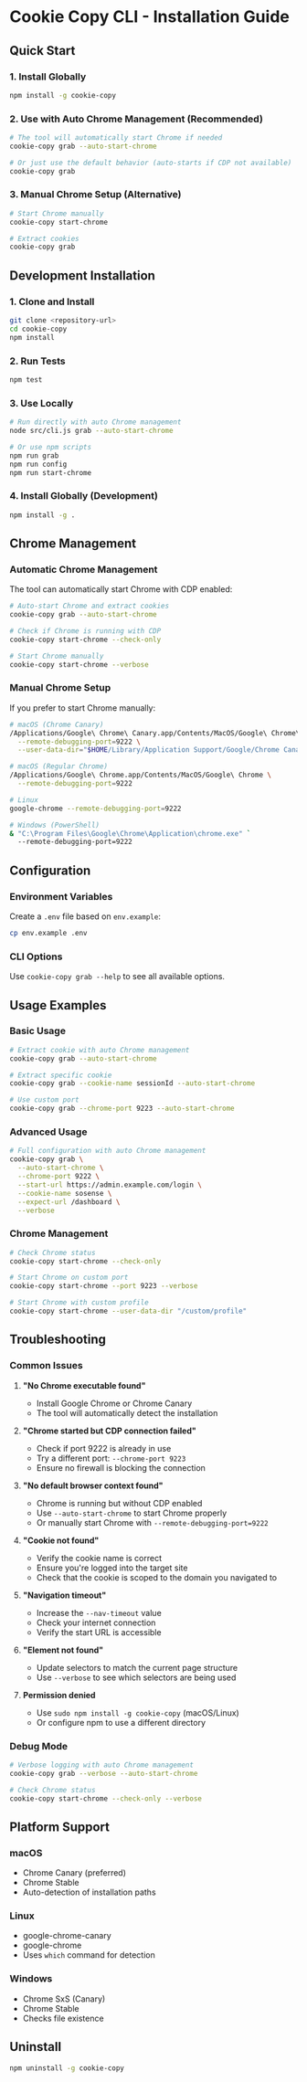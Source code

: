# Cookie Copy CLI - Installation Guide

## Quick Start

### 1. Install Globally
```bash
npm install -g cookie-copy
```

### 2. Use with Auto Chrome Management (Recommended)
```bash
# The tool will automatically start Chrome if needed
cookie-copy grab --auto-start-chrome

# Or just use the default behavior (auto-starts if CDP not available)
cookie-copy grab
```

### 3. Manual Chrome Setup (Alternative)
```bash
# Start Chrome manually
cookie-copy start-chrome

# Extract cookies
cookie-copy grab
```

## Development Installation

### 1. Clone and Install
```bash
git clone <repository-url>
cd cookie-copy
npm install
```

### 2. Run Tests
```bash
npm test
```

### 3. Use Locally
```bash
# Run directly with auto Chrome management
node src/cli.js grab --auto-start-chrome

# Or use npm scripts
npm run grab
npm run config
npm run start-chrome
```

### 4. Install Globally (Development)
```bash
npm install -g .
```

## Chrome Management

### Automatic Chrome Management
The tool can automatically start Chrome with CDP enabled:

```bash
# Auto-start Chrome and extract cookies
cookie-copy grab --auto-start-chrome

# Check if Chrome is running with CDP
cookie-copy start-chrome --check-only

# Start Chrome manually
cookie-copy start-chrome --verbose
```

### Manual Chrome Setup
If you prefer to start Chrome manually:

```bash
# macOS (Chrome Canary)
/Applications/Google\ Chrome\ Canary.app/Contents/MacOS/Google\ Chrome\ Canary \
  --remote-debugging-port=9222 \
  --user-data-dir="$HOME/Library/Application Support/Google/Chrome Canary/Default"

# macOS (Regular Chrome)
/Applications/Google\ Chrome.app/Contents/MacOS/Google\ Chrome \
  --remote-debugging-port=9222

# Linux
google-chrome --remote-debugging-port=9222

# Windows (PowerShell)
& "C:\Program Files\Google\Chrome\Application\chrome.exe" `
  --remote-debugging-port=9222
```

## Configuration

### Environment Variables
Create a `.env` file based on `env.example`:
```bash
cp env.example .env
```

### CLI Options
Use `cookie-copy grab --help` to see all available options.

## Usage Examples

### Basic Usage
```bash
# Extract cookie with auto Chrome management
cookie-copy grab --auto-start-chrome

# Extract specific cookie
cookie-copy grab --cookie-name sessionId --auto-start-chrome

# Use custom port
cookie-copy grab --chrome-port 9223 --auto-start-chrome
```

### Advanced Usage
```bash
# Full configuration with auto Chrome management
cookie-copy grab \
  --auto-start-chrome \
  --chrome-port 9222 \
  --start-url https://admin.example.com/login \
  --cookie-name sosense \
  --expect-url /dashboard \
  --verbose
```

### Chrome Management
```bash
# Check Chrome status
cookie-copy start-chrome --check-only

# Start Chrome on custom port
cookie-copy start-chrome --port 9223 --verbose

# Start Chrome with custom profile
cookie-copy start-chrome --user-data-dir "/custom/profile"
```

## Troubleshooting

### Common Issues

1. **"No Chrome executable found"**
   - Install Google Chrome or Chrome Canary
   - The tool will automatically detect the installation

2. **"Chrome started but CDP connection failed"**
   - Check if port 9222 is already in use
   - Try a different port: `--chrome-port 9223`
   - Ensure no firewall is blocking the connection

3. **"No default browser context found"**
   - Chrome is running but without CDP enabled
   - Use `--auto-start-chrome` to start Chrome properly
   - Or manually start Chrome with `--remote-debugging-port=9222`

4. **"Cookie not found"**
   - Verify the cookie name is correct
   - Ensure you're logged into the target site
   - Check that the cookie is scoped to the domain you navigated to

5. **"Navigation timeout"**
   - Increase the `--nav-timeout` value
   - Check your internet connection
   - Verify the start URL is accessible

6. **"Element not found"**
   - Update selectors to match the current page structure
   - Use `--verbose` to see which selectors are being used

7. **Permission denied**
   - Use `sudo npm install -g cookie-copy` (macOS/Linux)
   - Or configure npm to use a different directory

### Debug Mode
```bash
# Verbose logging with auto Chrome management
cookie-copy grab --verbose --auto-start-chrome

# Check Chrome status
cookie-copy start-chrome --check-only --verbose
```

## Platform Support

### macOS
- Chrome Canary (preferred)
- Chrome Stable
- Auto-detection of installation paths

### Linux
- google-chrome-canary
- google-chrome
- Uses `which` command for detection

### Windows
- Chrome SxS (Canary)
- Chrome Stable
- Checks file existence

## Uninstall

```bash
npm uninstall -g cookie-copy
```
